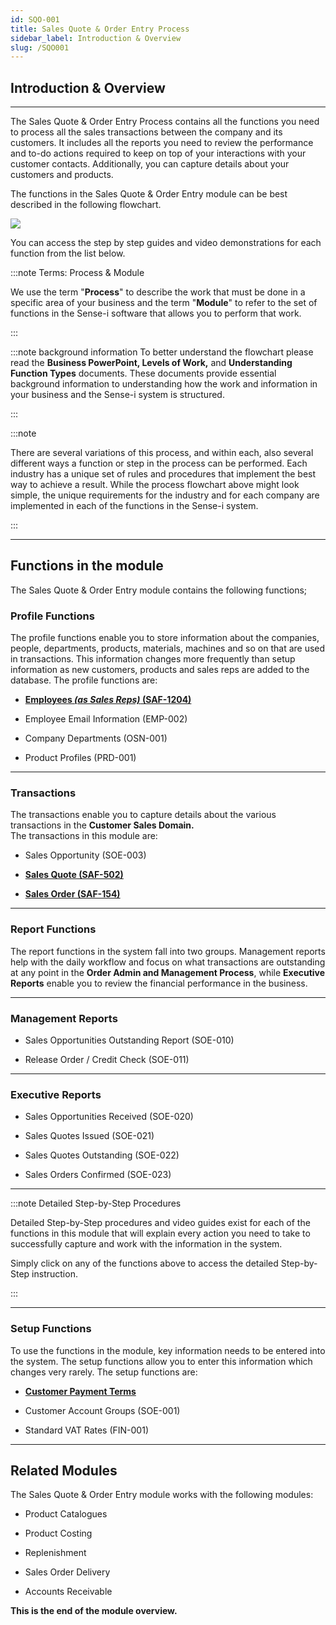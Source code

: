 ```yaml
---
id: SQO-001
title: Sales Quote & Order Entry Process
sidebar_label: Introduction & Overview
slug: /SQO001
---
```


## Introduction & Overview  
___  

The Sales Quote & Order Entry Process contains all the functions you need to process all the
sales transactions between the company and its customers.
It includes all the reports you need to review the performance and to-do actions required to
keep on top of your interactions with your customer contacts. Additionally, you can capture
details about your customers and products.  

The functions in the Sales Quote & Order Entry module can be best
described in the following flowchart.

![](../static/img/docs/SQO-001/image1m.png)  

You can access the step by step guides and video demonstrations for each function from the
list below.

:::note Terms: Process & Module

We use the term "**Process**" to describe the work that must be done in a specific area of your business
and the term "**Module**" to refer to the set of functions in the Sense-i software that allows you to perform
that work.  

:::

:::note background information
To better understand the flowchart please read the **Business PowerPoint, Levels of Work,** and
**Understanding Function Types** documents. These documents provide essential background information
to understanding how the work and information in your business and the Sense-i system is structured.

:::  

:::note

There are several variations of this process, and within each, also several different ways a function or
step in the process can be performed. Each industry has a unique set of rules and procedures that
implement the best way to achieve a result. While the process flowchart above might look simple, the
unique requirements for the industry and for each company are implemented in each of
the functions in the Sense-i system.

:::
___
## Functions in the module  

The Sales Quote & Order Entry module contains the following functions;


### Profile Functions

The profile functions enable you to store information about the companies, people,
departments, products, materials, machines and so on that are used in transactions. This
information changes more frequently than setup information as new customers, products and
sales reps are added to the database. The profile functions are:  

- **[Employees _(as Sales Reps)_ (SAF-1204)](1204)**  

- Employee Email Information (EMP-002)  

- Company Departments (OSN-001)  

- Product Profiles (PRD-001)  

___
### Transactions

The transactions enable you to capture details about the various
transactions in the **Customer Sales Domain.**  
The transactions in this module are:

- Sales Opportunity (SOE-003)  

- **[Sales Quote (SAF-502)](502)**

- **[Sales Order (SAF-154)](154)**  

___
### Report Functions

The report functions in the system fall into two groups. Management
reports help with the daily workflow and focus on what transactions are
outstanding at any point in the **Order Admin and Management Process**,
while **Executive Reports** enable you to review the
financial performance in the business.  

___
### Management Reports

- Sales Opportunities Outstanding Report (SOE-010)  

- Release Order / Credit Check (SOE-011)  

___
### Executive Reports

- Sales Opportunities Received (SOE-020)  

- Sales Quotes Issued (SOE-021)  

- Sales Quotes Outstanding (SOE-022)  

- Sales Orders Confirmed (SOE-023)  

___
:::note Detailed Step-by-Step Procedures

Detailed Step-by-Step procedures and video guides exist for each of the
functions in this module that will explain every action you need to take
to successfully capture and work with the information in the system.

Simply click on any of the functions above to access the detailed
Step-by-Step instruction.

:::

___
### Setup Functions

To use the functions in the module, key information needs to be entered
into the system.  The setup functions allow you to enter this information
which changes very rarely. The setup functions are:

- **[Customer Payment Terms](710)**  

- Customer Account Groups (SOE-001)  

- Standard VAT Rates (FIN-001)  

___
## Related Modules  

The Sales Quote & Order Entry module works with the following modules:

-   Product Catalogues

-   Product Costing

-   Replenishment

-   Sales Order Delivery

-   Accounts Receivable  



**This is the end of the module overview.**
